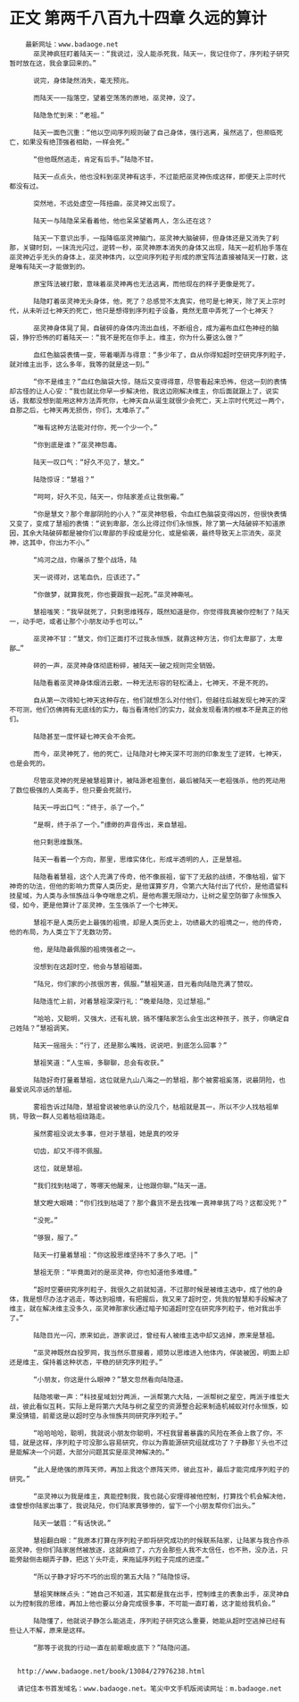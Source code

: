 # 正文 第两千八百九十四章 久远的算计
        最新网址：www.badaoge.net
          巫灵神疯狂盯着陆天一：“我说过，没人能杀死我，陆天一，我记住你了，序列粒子研究暂时放在这，我会拿回来的。”
      
          说完，身体陡然消失，毫无预兆。
      
          而陆天一一指落空，望着空荡荡的原地，巫灵神，没了。
      
          陆隐急忙到来：“老祖。”
      
          陆天一面色沉重：“他以空间序列规则破了自己身体，强行逃离，虽然逃了，但濒临死亡，如果没有绝顶强者相助，一样会死。”
      
          “但他既然逃走，肯定有后手。”陆隐不甘。
      
          陆天一点点头，他也没料到巫灵神有这手，不过能把巫灵神伤成这样，即便天上宗时代都没有过。
      
          突然地，不远处虚空一阵扭曲，巫灵神又出现了。
      
          陆天一与陆隐呆呆看着他，他也呆呆望着两人，怎么还在这？
      
          陆天一下意识出手，一指降临巫灵神脑门，巫灵神大脑破碎，但身体还是又消失了刹那，关键时刻，一抹流光闪过，逆转一秒，巫灵神原本消失的身体又出现，陆天一趁机抬手落在巫灵神近乎无头的身体上，巫灵神体内，以空间序列粒子形成的原宝阵法直接被陆天一打散，这是唯有陆天一才能做到的。
      
          原宝阵法被打散，意味着巫灵神再也无法逃离，而他现在的样子更像是死了。
      
          陆隐盯着巫灵神无头身体，他，死了？总感觉不太真实，他可是七神天，除了天上宗时代，从未听过七神天的死亡，他只是想得到序列粒子设备，竟然无意中弄死了一个七神天？
      
          巫灵神身体晃了晃，自破碎的身体内流出血线，不断组合，成为遍布血红色神经的脑袋，狰狞恐怖的盯着陆天一：“我不是死在你手上，维主，你为什么要这么做？”
      
          血红色脑袋表情一变，带着嘲弄与得意：“多少年了，自从你得知超时空研究序列粒子，就对维主出手，这么多年，我等的就是这一刻。”
      
          “你不是维主？”血红色脑袋大惊，随后又变得得意，尽管看起来恐怖，但这一刻的表情却古怪的让人心安：“我也就比你早一步解决他，我这边刚解决维主，你后面就跟上了，说实话，我都没想到能用这种方法弄死你，七神天自从诞生就很少会死亡，天上宗时代死过一两个，自那之后，七神天再无损伤，你们，太难杀了。”
      
          “唯有这种方法能对付你，死一个少一个。”
      
          “你到底是谁？”巫灵神怨毒。
      
          陆天一叹口气：“好久不见了，慧文。”
      
          陆隐惊讶：“慧祖？”
      
          “呵呵，好久不见，陆天一，你陆家差点让我倒霉。”
      
          “你是慧文？那个卑鄙阴险的小人？”巫灵神怒极，令血红色脑袋变得凶厉，但很快表情又变了，变成了慧祖的表情：“说到卑鄙，怎么比得过你们永恒族，除了第一大陆破碎不知道原因，其余大陆破碎都是被你们以卑鄙的手段或是分化，或是偷袭，最终导致天上宗消失，巫灵神，这其中，你出力不小。”
      
          “鸠河之战，你屠杀了整个战场，陆
      
          天一说得对，这笔血仇，应该还了。”
      
          “你做梦，就算我死，你也要跟我一起死。”巫灵神嘶吼。
      
          慧祖嗤笑：“我早就死了，只剩思维残存，既然知道是你，你觉得我真被你控制了？陆天一，动手吧，或者让那个小朋友动手也可以。”
      
          巫灵神不甘：“慧文，你们正面打不过我永恒族，就靠这种方法，你们太卑鄙了，太卑鄙…”
      
          砰的一声，巫灵神身体彻底粉碎，被陆天一破之规则完全销毁。
      
          陆隐看着巫灵神身体烟消云散，一种无法形容的轻松涌上，七神天，不是不死的。
      
          自从第一次得知七神天这种存在，他们就想怎么对付他们，但越往后越发现七神天的深不可测，他们仿佛拥有无底线的实力，每当看清他们的实力，就会发现看清的根本不是真正的他们。
      
          陆隐甚至一度怀疑七神天会不会死。
      
          而今，巫灵神死了，他的死亡，让陆隐对七神天深不可测的印象发生了逆转，七神天，也是会死的。
      
          尽管巫灵神的死是被慧祖算计，被陆源老祖重创，最后被陆天一老祖强杀，他的死动用了数位极强的人类高手，但只要会死就行。
      
          陆天一呼出口气：“终于，杀了一个。”
      
          “是啊，终于杀了一个。”缥缈的声音传出，来自慧祖。
      
          他只剩思维飘荡。
      
          陆天一看着一个方向，那里，思维实体化，形成半透明的人，正是慧祖。
      
          陆隐看着慧祖，这个人充满了传奇，他不像辰祖，留下了无敌的战绩，不像枯祖，留下神奇的功法，但他的影响力贯穿人类历史，是他谋算岁月，令第六大陆付出了代价，是他遗留科技星域，为人类与永恒族战斗争夺喘息之机，是他布置无限动力，让树之星空防御了永恒族入侵，如今，更是他算计了巫灵神，生生强杀了一个七神天。
      
          慧祖不是人类历史上最强的祖境，却是人类历史上，功绩最大的祖境之一，他的传奇，他的布局，为人类立下了无数功劳。
      
          他，是陆隐最佩服的祖境强者之一。
      
          没想到在这超时空，他会与慧祖碰面。
      
          “陆兄，你们家的小孩很厉害，佩服。”慧祖笑道，目光看向陆隐充满了赞叹。
      
          陆隐连忙上前，对着慧祖深深行礼：“晚辈陆隐，见过慧祖。”
      
          “哈哈，又聪明，又强大，还有礼貌，搞不懂陆家怎么会生出这种孩子，孩子，你确定自己姓陆？”慧祖调笑。
      
          陆天一摇摇头：“行了，还是那么嘴贱，说说吧，到底怎么回事？”
      
          慧祖笑道：“人生嘛，多聊聊，总会有收获。”
      
          陆隐好奇打量着慧祖，这位就是九山八海之一的慧祖，那个被雾祖奚落，说最阴险，也最爱说风凉话的慧祖。
      
          雾祖告诉过陆隐，慧祖曾说被他承认的没几个，枯祖就是其一，所以不少人找枯祖单挑，导致一群人见着枯祖绕路走。
      
          虽然雾祖没说太多事，但对于慧祖，她是真的咬牙
      
          切齿，却又不得不佩服。
      
          这位，就是慧祖。
      
          “我们找到枯竭了，等哪天他醒来，让他跟你聊。”陆天一道。
      
          慧文瞪大眼睛：“你们找到枯竭了？那个蠢货不是去找唯一真神单挑了吗？这都没死？”
      
          “没死。”
      
          “够狠，服了。”
      
          陆天一打量着慧祖：“你这股思维坚持不了多久了吧。|”
      
          慧祖无奈：“毕竟面对的是巫灵神，你也知道他多难缠。”
      
          “超时空要研究序列粒子，我很久之前就知道，不过那时候是被维主选中，成了他的身体，我是想尽办法才逃走，等达到祖境，有把握后，我又来了超时空，凭我的智慧和手段解决了维主，就在解决维主没多久，巫灵神那家伙通过暗子知道超时空在研究序列粒子，他对我出手了。”
      
          陆隐目光一闪，原来如此，游家说过，曾经有人被维主选中却又逃掉，原来是慧祖。
      
          “巫灵神既然自投罗网，我当然乐意接着，顺势以思维进入他体内，佯装被困，明面上却还是维主，保持着这种状态，平稳的研究序列粒子。”
      
          “小朋友，你这是什么眼神？”慧文忽然看向陆隐道。
      
          陆隐咳嗽一声：“科技星域划分两派，一派帮第六大陆，一派帮树之星空，两派于维埑大战，彼此看似互耗，实际上是将第六大陆与树之星空的资源整合起来制造机械蚁对付永恒族，如果没猜错，前辈这是以超时空与永恒族共同研究序列粒子。”
      
          “哈哈哈哈，聪明，我就说小朋友你聪明，不枉我冒着暴露的风险在茶会上救了你，不错，就是这样，序列粒子可没那么容易研究，你以为靠能源研究组就成功了？子静那丫头也不过是能解决一个问题，大部分问题其实是巫灵神解决的。”
      
          “此人是绝强的原阵天师，再加上我这个原阵天师，彼此互补，最后才能完成序列粒子的研究。”
      
          “巫灵神以为我是维主，真能控制我，我也就心安理得被他控制，打算找个机会解决他，谁曾想你陆家出事了，我说陆兄，你们陆家真够惨的，留下一个小朋友帮你们出头。”
      
          陆天一皱眉：“有话快说。”
      
          慧祖翻白眼：“我原本打算在序列粒子即将研究成功的时候联系陆家，让陆家与我合作杀巫灵神，但你们陆家居然被放逐，这就麻烦了，六方会那些人我不太信任，也不熟，没办法，只能旁敲侧击糊弄子静，把这丫头吓走，来拖延序列粒子完成的进度。”
      
          “所以子静才好巧不巧的出现的第五大陆？”陆隐惊讶。
      
          慧祖笑眯眯点头：“她自己不知道，其实都是我在出手，控制维主的表象出手，巫灵神自以为控制我的思维，再加上他也要以分身完成很多事，不可能一直盯着，这才能给我机会。”
      
          陆隐懂了，他就说子静怎么能逃走，序列粒子研究这么重要，她能从超时空逃掉已经有些让人不解，原来是这样。
      
          “那等于说我的行动一直在前辈眼皮底下？”陆隐问道。
      
      
      http://www.badaoge.net/book/13084/27976238.html
      
      请记住本书首发域名：www.badaoge.net。笔尖中文手机版阅读网址：m.badaoge.net